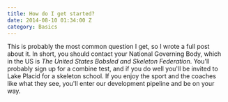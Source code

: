 ```yaml
---
title: How do I get started?
date: 2014-08-10 01:34:00 Z
category: Basics
---
```


This is probably the most common question I get, so I wrote a full post about it. In short, you should contact your National Governing Body, which in the US is *The United States Bobsled and Skeleton Federation*. You'll probably sign up for a combine test, and if you do well you'll be invited to Lake Placid for a skeleton school. If you enjoy the sport and the coaches like what they see, you'll enter our development pipeline and be on your way.  

